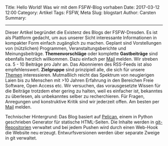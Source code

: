 Title: Hello World! Was wir mit dem FSFW-Blog vorhaben
Date: 2017-03-12 12:00
Category: Artikel
Tags: FSFW, Meta
Slug: blogstart
Author: Carsten
Summary:

---
Dieser Artikel begründet die Existenz des Blogs der FSFW-Dresden.
Es ist als Plattform gedacht, um aus unserer Sicht interessante Informationen in kompakter Form einfach zugänglich zu machen. Geplant sind Vorstellungen von (nützlichen) Programmen, Veranstaltungsberichte und Meinungsbeiträge. **Themenvorschläge** oder komplette **Gastbeiträge** sind ebenfalls herzlich willkommen. Dazu einfach per [Mail](mailto:kontakt@fsfw-dresden.de) melden. Wir streben ca. 5 - 10 Beiträge pro Jahr an. Das Abonnieren des RSS-Feeds ist also empfehlenswert. **Zielgruppe** sind prinzipiell alle, die sich für unsere [Themen](https://fsfw-dresden.de/themen.html) interessieren.
Mutmaßlich reicht das Spektrum von neugierigen Laien bis zu Menschen mit >10 Jahren Erfahrung in den Bereichen Freie Software, Open Access etc.
Wir versuchen, das vorausgesetzte Wissen für die Beiträge trotzdem eher gering zu halten, weil es einfacher ist, bekanntes zu überlesen, als unbekanntes selber zu recherchieren. Für Fragen, Anregungen und konstruktive Kritik sind wir jederzeit offen. Am besten per [Mail](mailto:kontakt@fsfw-dresden.de) melden.

Technischer Hintergrund: Das Blog basiert auf [Pelican](https://blog.getpelican.com/), einem in Python geschrieben Generator für statische HTML-Seiten. Die Inhalte werden in [git-Repositorien](https://github.com/fsfw-dresden) verwaltet und bei jedem Pushen wird durch einen Web-Hook die Website neu erzeugt. Entwurfsversionen werden über separate Zweige in git verwaltet.
